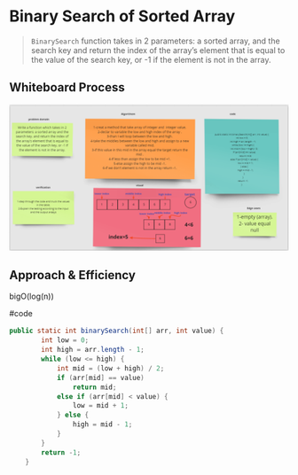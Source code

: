 
# Binary Search of Sorted Array
>`BinarySearch` function takes in 2 parameters: a sorted array, and the search key and return the index of the array’s element that is equal to the value of the search key, or -1 if the element is not in the array.

## Whiteboard Process
![BinarySearch](binarysearch.png)
## Approach & Efficiency
bigO(log(n))


#code
~~~java
public static int binarySearch(int[] arr, int value) {
        int low = 0;
        int high = arr.length - 1;
        while (low <= high) {
            int mid = (low + high) / 2;
            if (arr[mid] == value)
                return mid;
            else if (arr[mid] < value) {
                low = mid + 1;
            } else {
                high = mid - 1;
            }
        }
        return -1;
    }
~~~